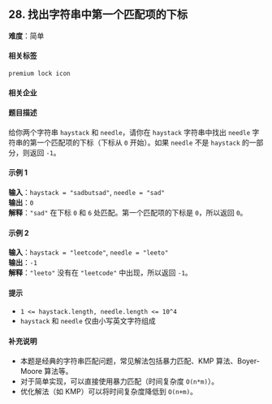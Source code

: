 ## 28. 找出字符串中第一个匹配项的下标  
**难度**：简单  

#### 相关标签  
`premium lock icon`  

#### 相关企业  

#### 题目描述  
给你两个字符串 `haystack` 和 `needle`，请你在 `haystack` 字符串中找出 `needle` 字符串的第一个匹配项的下标（下标从 `0` 开始）。如果 `needle` 不是 `haystack` 的一部分，则返回 `-1`。  

#### 示例 1  

**输入**：`haystack = "sadbutsad"`, `needle = "sad"`  
**输出**：`0`  
**解释**：`"sad"` 在下标 `0` 和 `6` 处匹配。第一个匹配项的下标是 `0`，所以返回 `0`。  

#### 示例 2  

**输入**：`haystack = "leetcode"`, `needle = "leeto"`  
**输出**：`-1`  
**解释**：`"leeto"` 没有在 `"leetcode"` 中出现，所以返回 `-1`。  

#### 提示  
- `1 <= haystack.length, needle.length <= 10^4`  
- `haystack` 和 `needle` 仅由小写英文字符组成  

#### 补充说明  
- 本题是经典的字符串匹配问题，常见解法包括暴力匹配、KMP 算法、Boyer-Moore 算法等。  
- 对于简单实现，可以直接使用暴力匹配（时间复杂度 `O(n*m)`）。  
- 优化解法（如 KMP）可以将时间复杂度降低到 `O(n+m)`。